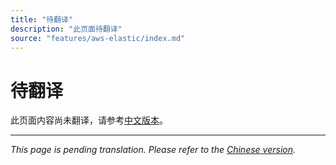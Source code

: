 ```yaml
---
title: "待翻译"
description: "此页面待翻译"
source: "features/aws-elastic/index.md"
---
```


# 待翻译

此页面内容尚未翻译，请参考[中文版本](../../../zh/features/aws-elastic/index.md)。

---

*This page is pending translation. Please refer to the [Chinese version](../../../zh/features/aws-elastic/index.md).*
